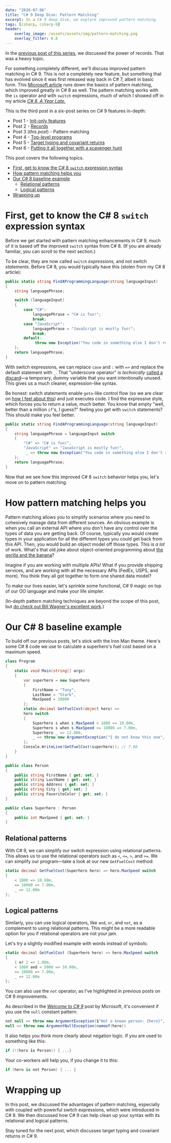 ```yaml
---
date: "2020-07-06"
title: "C# 9 Deep Dive: Pattern Matching"
excerpt: In a C# 9 deep dive, we explore improved pattern matching.
tags: [csharp, csharp-9]
header:
    overlay_image: /assets/assets/img/pattern-matching.png
    overlay_filter: 0.8
---
```


In the [previous post of this series](https://daveabrock.com/2020/06/29/c-sharp-9-deep-dive-inits), we discussed the power of records. That was a heavy topic.

For something completely different, we'll discuss improved pattern matching in C# 9. This is not a completely new feature, but something that has evolved since it was first released way back in C# 7, albeit in basic form. This [Microsoft article](https://docs.microsoft.com/dotnet/csharp/pattern-matching) runs down the basics of pattern matching, which improved greatly in C# 8 as well. The pattern matching works with the `is` operator and with `switch` expressions, much of which I showed off in my article [*C# 8, A Year Late.*](https://daveabrock.com/2020/03/29/csharp-8-year-late.html)

This is the third post in a six-post series on C# 9 features in-depth:

- Post 1 - [Init-only features](https://daveabrock.com/2020/06/29/c-sharp-9-deep-dive-inits)
- Post 2 - [Records](https://daveabrock.com/2020/07/06/c-sharp-9-deep-dive-records)
- Post 3 (*this post*) - Pattern matching
- Post 4 - [Top-level programs](https://daveabrock.com/2020/07/09/c-sharp-9-top-level-programs)
- Post 5 - [Target typing and covariant returns](https://daveabrock.com/2020/07/14/c-sharp-9-target-typing-covariants)
- Post 6 - [Putting it all together with a scavenger hunt](https://daveabrock.com/2020/07/21/c-sharp-9-scavenger-hunt)

This post covers the following topics.

- [First, get to know the C# 8 `switch` expression syntax](#first-get-to-know-the-c-8-switch-expression-syntax)
- [How pattern matching helps you](#how-pattern-matching-helps-you)
- [Our C# 8 baseline example](#our-c-8-baseline-example)
  - [Relational patterns](#relational-patterns)
  - [Logical patterns](#logical-patterns)
- [Wrapping up](#wrapping-up)

# First, get to know the C# 8 `switch` expression syntax

Before we get started with pattern matching enhancements in C# 9, much of it is based off the improved `switch` syntax from C# 8. (If you are already familiar, you can scroll to the next section.)

To be clear, they are now called `switch` *expressions,* and not switch *statements.* Before C# 8, you would typically have this (stolen from my C# 8 article):

```csharp
public static string FindAProgrammingLanguage(string languageInput)
{
    string languagePhrase;

    switch (languageInput)
    {
        case "C#":
            languagePhrase = "C# is fun!";
            break;
        case "JavaScript":
            languagePhrase = "JavaScript is mostly fun!";
            break;
        default:
             throw new Exception("You code in something else I don't recognize.");
    };
    return languagePhrase;
}
```

With switch expressions, we can replace `case` and `:` with `=>` and replace the default statement with `_`. That "underscore operator" is *technically* [called a discard](https://docs.microsoft.com/dotnet/csharp/discards)—a temporary, dummy variable that you want intentionally unused. This gives us a much cleaner, expression-like syntax.

Be honest: switch statements enable `goto`-like control flow (so we are clear on [how I feel about this](https://stackoverflow.com/questions/4756084/use-a-goto-in-a-switch)) and just executes code. I find the expressive style, which forces you to return a value, much better. You know that empty "well, better than a million `if`'s, I guess?" feeling you get with `switch` statements? This should make you feel better.

```csharp
public static string FindAProgrammingLanguage(string languageInput)
{
    string languagePhrase = languageInput switch
    {
        "C#" => "C# is fun!",
        "JavaScript" => "JavaScript is mostly fun!",
         _ => throw new Exception("You code in something else I don't recognize."),
    };
    return languagePhrase;
}
```

Now that we see how this improved C# 8 `switch` behavior helps you, let's move on to pattern matching.

# How pattern matching helps you

Pattern matching allows you to simplify scenarios where you need to cohesively manage data from different sources. An obvious example is when you call an external API where you don't have any control over the types of data you are getting back. Of course, typically you would create types in your application for all the different types you could get back from this API. Then, you would build an object model off those types. This is *a lot* of work. What's that old joke about object-oriented programming about [the gorilla and the banana](https://www.johndcook.com/blog/2011/07/19/you-wanted-banana/)?

Imagine if you are working with multiple APIs! What if you provide shipping services, and are working with all the necessary APIs (FedEx, USPS, and more). You think they all got together to form one shared data model?

To make our lives easier, let's sprinkle some functional, C# 9 magic on top of our OO language and make your life simpler.

(In-depth pattern matching techniques are beyond the scope of this post, but [do check out Bill Wagner's excellent work](https://docs.microsoft.com/dotnet/csharp/tutorials/pattern-matching).)

# Our C# 8 baseline example

To build off our previous posts, let's stick with the Iron Man theme. Here's some C# 8 code we use to calculate a superhero's fuel cost based on a maximum speed.

```csharp
class Program
{
    static void Main(string[] args)
    {
        var superhero = new Superhero
        {
            FirstName = "Tony",
            LastName = "Stark",
            MaxSpeed = 10000
        };
        static decimal GetFuelCost(object hero) => 
        hero switch
        {
            Superhero s when s.MaxSpeed < 1000 => 10.00m,
            Superhero s when s.MaxSpeed <= 10000 => 7.00m,
            Superhero _ => 12.00m,
            _ => throw new ArgumentException("I do not know this one", nameof(hero))
        };
        Console.WriteLine(GetFuelCost(superhero)); // 7.00
    }
}

public class Person
{
    public string FirstName { get; set; }
    public string LastName { get; set; }
    public string Address { get; set; }
    public string City { get; set; }
    public string FavoriteColor { get; set; }
}

public class Superhero : Person
{
    public int MaxSpeed { get; set; }
}
```

## Relational patterns

With C# 9, we can simplify our switch expression using relational patterns. This allows us to use the relational operators such as `<`, `<=`, `>`, and `>=`. We can simplify our program—take a look at our new `GetFuelCost` method:

```csharp
static decimal GetFuelCost(Superhero hero) => hero.MaxSpeed switch
{
    < 1000 => 10.00m,
    <= 10000 => 7.00m,
    _ => 12.00m
};
```

## Logical patterns

Similarly, you can use logical operators, like `and`, `or`, and `not`, as a complement to using relational patterns. This might be a more readable option for you if relational operators are not your jam. 

Let's try a slightly modified example with words instead of symbols:

```csharp
static decimal GetFuelCost (Superhero hero) => hero.MaxSpeed switch
{
    1 or 2 => 1.00m,
    < 1000 and < 5000 => 10.00m,
    <= 10000 => 7.00m,
    _ => 12.00m
};
```

You can also use the `not` operator, as I've highlighted in previous posts on C# 9 improvements.

As described in the [*Welcome to C# 9*](https://devblogs.microsoft.com/dotnet/welcome-to-c-9-0/) post by Microsoft, it's convenient if you use the `null` constant pattern:

```csharp
not null => throw new ArgumentException($"Not a known person: {hero}", nameof(hero)),
null => throw new ArgumentNullException(nameof(hero))
```

It also helps you think more clearly about negation logic. If you are used to something like this:

```csharp
if (!(hero is Person)) { ...}
```

Your co-workers will help you, if you change it to this:

```csharp
if (hero is not Person) { ... }
```

# Wrapping up

In this post, we discussed the advantages of pattern matching, especially with coupled with powerful switch expressions, which were introduced in C# 8. We then discussed how C# 9 can help clean up your syntax with its relational and logical patterns.

Stay tuned for the next post, which discusses target typing and covariant returns in C# 9.
